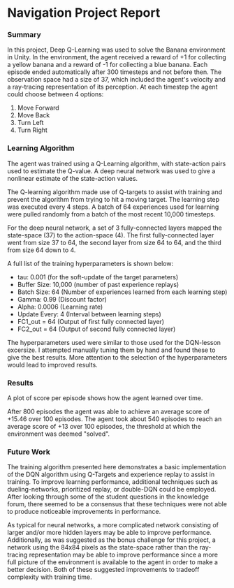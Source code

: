 [//]: # (Image References)

[image1]: https://user-images.githubusercontent.com/10624937/42135619-d90f2f28-7d12-11e8-8823-82b970a54d7e.gif "Trained Agent"

# Navigation Project Report

### Summary

In this project, Deep Q-Learning was used to solve the Banana environment in Unity. In the environment, the agent received a reward of +1 for collecting a yellow banana and a reward of -1 for collecting a blue banana. Each episode ended automatically after 300 timesteps and not before then. The observation space had a size of 37, which included the agent's velocity and a ray-tracing representation of its perception. At each timestep the agent could choose between 4 options:

1. Move Forward
2. Move Back
3. Turn Left
4. Turn Right

### Learning Algorithm

The agent was trained using a Q-Learning algorithm, with state-action pairs used to estimate the Q-value. A deep neural network was used to give a nonlinear estimate of the state-action values.

The Q-learning algorithm made use of Q-targets to assist with training and prevent the algorithm from trying to hit a moving target. The learning step was executed every 4 steps. A batch of 64 experiences used for learning were pulled randomly from a batch of the most recent 10,000 timesteps. 

For the deep neural network, a set of 3 fully-connected layers mapped the state-space (37) to the action-space (4). The first fully-connected layer went from size 37 to 64, the second layer from size 64 to 64, and the third from size 64 down to 4.

A full list of the training hyperparameters is shown below:

- tau: 0.001 (for the soft-update of the target parameters)
- Buffer Size: 10,000 (number of past experience replays)
- Batch Size: 64 (Number of experiences learned from each learning step)
- Gamma: 0.99 (Discount factor)
- Alpha: 0.0006 (Learning rate)
- Update Every: 4 (Interval between learning steps)
- FC1_out = 64 (Output of first fully connected layer)
- FC2_out = 64 (Output of second fully connected layer)

The hyperparameters used were similar to those used for the DQN-lesson excersize. I attempted manually tuning them by hand and found these to give the best results. More attention to the selection of the hyperparameters would lead to improved results.

### Results

A plot of score per episode shows how the agent learned over time.



After 800 episodes the agent was able to achieve an average score of +15.46 over 100 episodes. The agent took about 540 episodes to reach an average score of +13 over 100 episodes, the threshold at which the environment was deemed "solved".

### Future Work

The training algorithm presented here demonstrates a basic implementation of the DQN algorithm using Q-Targets and experience replay to assist in training. To improve learning performance, additional techniques such as dueling-networks, prioritized replay, or double-DQN could be employed. After looking through some of the student questions in the knowledge forum, there seemed to be a consensus that these techniques were not able to produce noticeable improvements in performance.

As typical for neural networks, a more complicated network consisting of larger and/or more hidden layers may be able to improve performance. Additionally, as was suggested as the bonus challenge for this project, a network using the 84x84 pixels as the state-space rather than the ray-tracing representation may be able to improve performance since a more full picture of the environment is available to the agent in order to make a better decision. Both of these suggested improvements to tradeoff complexity with training time.
